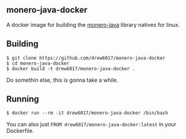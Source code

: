 monero-java-docker
------------------
A docker image for building the [monero-java](https://github.com/monero-ecosystem/monero-java) library natives for linux.

## Building
```
$ git clone https://github.com/drew6017/monero-java-docker
$ cd monero-java-docker
$ docker build -t drew6017/monero-java-docker .
```
Do somethin else, this is gonna take a while.

## Running
```
$ docker run --rm -it drew6017/monero-java-docker /bin/bash
```

You can also just `FROM drew6017/monero-java-docker:latest` in your Dockerfile.
